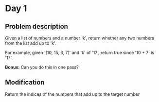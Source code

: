 # Day 1

Problem description
---
  
Given a list of numbers and a number 'k', return whether any two numbers from the list add up to 'k'.
  
For example, given '[10, 15, 3, 7]' and 'k' of '17', return true since '10 + 7' is '17'.
  
**Bonus:** Can you do this in one pass?
 
Modification
---
  
Return the indices of the numbers that add up to the target number
